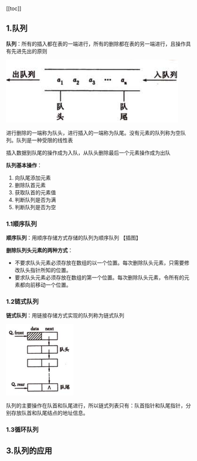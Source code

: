 [[toc]]
## 1.队列
**队列**：所有的插入都在表的一端进行，所有的删除都在表的另一端进行，且操作具有先进先出的原则

![tt](_images/队列_示意图.png "tt")

进行删除的一端称为队头，进行插入的一端称为队尾。没有元素的队列称为空队列。队列是一种受限的线性表

插入数据到队尾的操作成为入队，从队头删除最后一个元素操作成为出队

**队列基本操作**：
1. 向队尾添加元素
1. 删除队首元素
3. 获取队首的元素值
4. 判断队列是否为满
5. 判断队列是否为空

### 1.1顺序队列
**顺序队列**：用顺序存储方式存储的队列为顺序队列
【插图】

**删除队列头元素的两种方式**：
* 不要求队头元素必须存放在数组的以一个位置。每次删除队头元素，只需要修改队头指针所知的位置。
* 要求队头元素必须存放在数组的第一个位置。每次删除队头元素，令所有的元素都向前移动一个位置。

### 1.2链式队列
**链式队列**：用链接存储方式实现的队列称为链式队列

![tt](_images/队列_链式队列.png "tt")

队列的主要操作在队首和队尾进行，所以链式列表只有：队首指针和队尾指针，分别存放队首和队尾结点的地址信息。
### 1.3循环队列

## 3.队列的应用
